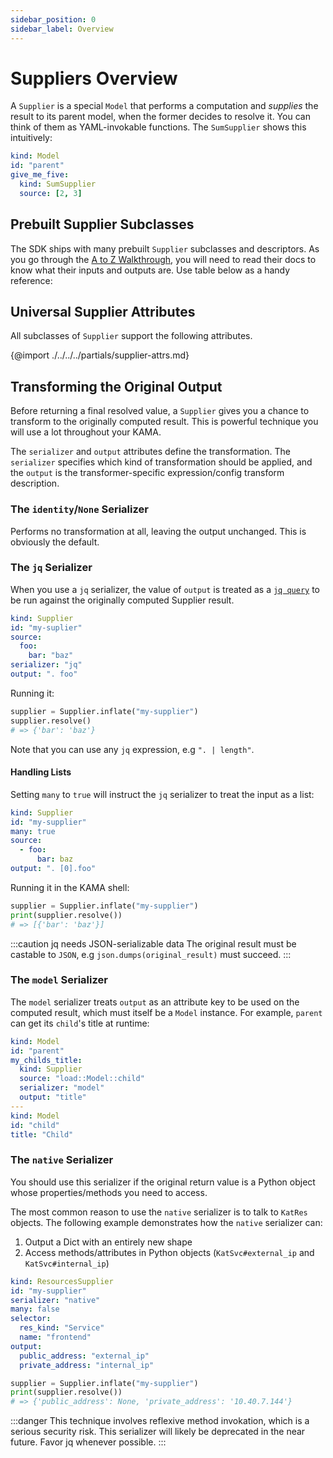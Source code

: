 ```yaml
---
sidebar_position: 0
sidebar_label: Overview
---
```


# Suppliers Overview

A `Supplier` is a special `Model` that performs a computation and 
_supplies_ the result to its parent model, when the former decides to resolve it. 
You can think of them as YAML-invokable functions. The `SumSupplier` shows this intuitively:

```yaml title="descriptors/demo.yaml" {4,5}
kind: Model 
id: "parent"
give_me_five: 
  kind: SumSupplier
  source: [2, 3]
``` 
 

## Prebuilt Supplier Subclasses

The SDK ships with many prebuilt `Supplier` subclasses and descriptors. As you go through the 
[A to Z Walkthrough](/walkthrough/getting-started.md), you will need to read their 
docs to know what their inputs and outputs are. Use table below as a handy reference: 


## Universal Supplier Attributes

All subclasses of `Supplier` support the following attributes.

{@import ./../../../partials/supplier-attrs.md} 


## Transforming the Original Output

Before returning a final resolved value, a `Supplier` gives you a chance 
 to transform to the originally computed result. This is powerful technique you
 will use a lot throughout your KAMA. 

The `serializer` and `output` attributes define the transformation.
 The `serializer` specifies which kind of transformation should be applied, 
 and the `output` is the transformer-specific expression/config transform description. 

### The `identity`/`None` Serializer

Performs no transformation at all, leaving the output unchanged. This is obviously the
default.

### The `jq` Serializer

When you use a `jq` serializer, the value of `output` is treated as a 
[`jq query`](https://stedolan.github.io/jq/manual/) to be run against 
the originally computed Supplier result.

```yaml {7}
kind: Supplier
id: "my-suplier"
source: 
  foo:
    bar: "baz"
serializer: "jq"
output: ". foo"
```

Running it:

```python title="$ python main.py console"
supplier = Supplier.inflate("my-supplier")
supplier.resolve()
# => {'bar': 'baz'}
``` 

Note that you can use any `jq` expression, e.g `". | length"`.

#### Handling Lists

Setting `many` to `true` will instruct the `jq` serializer to treat
the input as a list:

```yaml
kind: Supplier
id: "my-supplier"
many: true
source:
  - foo:
      bar: baz
output: ". [0].foo"
```
Running it in the KAMA shell:

```python title="$ python main.py console"
supplier = Supplier.inflate("my-supplier")
print(supplier.resolve())
# => [{'bar': 'baz'}]
``` 

:::caution jq needs JSON-serializable data
The original result must be castable to `JSON`, e.g 
`json.dumps(original_result)` must succeed.
:::

### The `model` Serializer

The `model` serializer treats `output` as an attribute key
to be used on the computed result, which must itself be a `Model` instance. 
For example, `parent` can get its `child`'s title at runtime: 

```yaml {5-7}
kind: Model
id: "parent"
my_childs_title:
  kind: Supplier
  source: "load::Model::child"
  serializer: "model"
  output: "title"
---
kind: Model
id: "child"
title: "Child"
```




### The `native` Serializer

You should use this serializer if the original
return value is a Python object whose properties/methods you need to access.

The most common reason to use the `native` serializer is to talk to `KatRes`
objects. The following example demonstrates how the `native` serializer can:
1. Output a Dict with an entirely new shape
1. Access methods/attributes in Python objects (`KatSvc#external_ip` and `KatSvc#internal_ip`) 

```yaml {8-10}
kind: ResourcesSupplier
id: "my-supplier"
serializer: "native"
many: false
selector: 
  res_kind: "Service"
  name: "frontend"
output: 
  public_address: "external_ip"
  private_address: "internal_ip"
```

```python title="$ python main.py console"
supplier = Supplier.inflate("my-supplier")
print(supplier.resolve())
# => {'public_address': None, 'private_address': '10.40.7.144'}
```

:::danger
This technique involves reflexive method invokation, which is a serious security risk.
This serializer will likely be deprecated in the near future. Favor jq whenever possible. 
::: 



